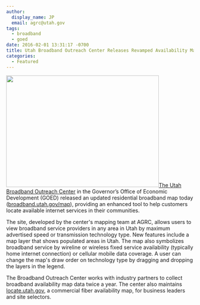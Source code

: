 ```yaml
---
author:
  display_name: JP
  email: agrc@utah.gov
tags:
  - broadband
  - goed
date: 2016-02-01 13:31:17 -0700
title: Utah Broadband Outreach Center Releases Revamped Availability Map
categories:
  - Featured
---
```


<a href="{% link images/utah-residential-broadband-map.png %}"><img src="{% link images/utah-residential-broadband-map.png %}" alt="" title="BroadbandMap" width="410" height="300" class="inline-text-right" loading="lazy" />The <a href="https://broadband.utah.gov/">Utah Broadband Outreach Center</a> in the Governor’s Office of Economic Development (GOED) released an updated residential broadband map today (<a href="https://broadband.utah.gov/map/">broadband.utah.gov/map</a>), providing an enhanced tool to help customers locate available internet services in their communities.

The site, developed by the center's mapping team at AGRC, allows users to view broadband service providers in any area in Utah by maximum advertised speed or transmission technology type. New features include a map layer that shows populated areas in Utah. The map also symbolizes broadband service by wireline or wireless fixed service availability (typically home internet connection) or cellular mobile data coverage. A user can change the map's draw order on technology type by dragging and dropping the layers in the legend.

The Broadband Outreach Center works with industry partners to collect broadband availability map data twice a year. The center also maintains <a href="https://locate.utah.gov/">locate.utah.gov</a>, a commercial fiber availability map, for business leaders and site selectors.

